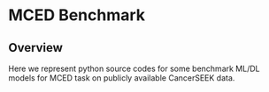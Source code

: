 # MCED Benchmark

## Overview
Here we represent python source codes for some benchmark ML/DL models for MCED task on publicly available CancerSEEK data.
